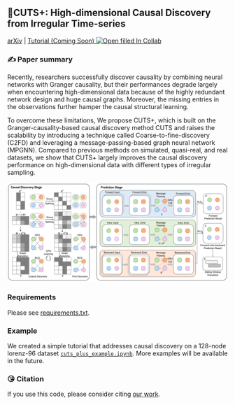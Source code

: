
## 🎄CUTS+: High-dimensional Causal Discovery from Irregular Time-series
[arXiv](https://arxiv.org/abs/2305.05890) | [Tutorial (Coming Soon) ![Open filled In Collab](https://colab.research.google.com/assets/colab-badge.svg)](https://colab.research.google.com/) 


### ✍️ Paper summary

Recently, researchers successfully discover causality by combining neural networks with Granger causality, but their performances degrade largely when encountering high-dimensional data because of the highly redundant network design and huge causal graphs. Moreover, the missing entries in the observations further hamper the causal structural learning. 

To overcome these limitations, We propose CUTS+, which is built on the Granger-causality-based causal discovery method CUTS and raises the scalability by introducing a technique called Coarse-to-fine-discovery (C2FD) and leveraging a message-passing-based graph neural network (MPGNN). Compared to previous methods on simulated, quasi-real, and real datasets, we show that CUTS+ largely improves the causal discovery performance on high-dimensional data with different types of irregular sampling.

<center><img src="../CUTS_Plus/figures/arch.png" width="800px"></center>


### Requirements

Please see [requirements.txt](requirements.txt).

### Example

We created a simple tutorial that addresses causal discovery on a 128-node lorenz-96 dataset [`cuts_plus_example.ipynb`](../CUTS_Plus/cuts_plus_example.ipynb). More examples will be available in the future.


### 😘 Citation
If you use this code, please consider citing [our work](https://arxiv.org/abs/2305.05890).